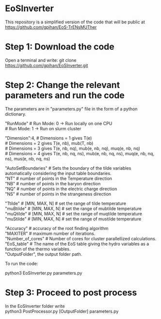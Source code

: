 # EoSInverter


This repository is a simplified version of the code 
that will be public at https://github.com/gpihan/EoS-TrENsMUTher


# Step 1: Download the code

Open a terminal and write: 
git clone https://github.com/gpihan/EoSInverter.git

# Step 2: Change the relevant parameters and run the code


The parameters are in "parameters.py" file in the form of a python dictionary. 

"RunMode"   # Run Mode: 0 -> Run locally on one CPU\
            # Run Mode: 1 -> Run on slurm cluster

"Dimension":4, # Dimensions = 1 gives T(e)\
               # Dimensions = 2 gives T(e, nb), mub(T, nb)\
               # Dimensions = 3 gives T(e, nb, nq), mub(e, nb, nq), muq(e, nb, nq)\
               # Dimensions = 4 gives T(e, nb, nq, ns), mub(e, nb, nq, ns), muq(e, nb, nq, ns), mus(e, nb, nq, ns)

"AutoSetBoundaries" # Sets the boundary of the tilde variables automatically considering the input table boundaries.\
"NT" # number of points in the Temperature direction\
"NB" # number of points in the baryon direction\
"NQ" # number of points in the electric charge direction\
"NS" # number of points in the strangeness direction
 
"Ttilde" # [MIN, MAX, N] # set the range of tilde temperature\
"muBtilde" # [MIN, MAX, N] # set the range of mubtilde temperature\
"muQtilde" # [MIN, MAX, N] # set the range of muqtilde temperature\
"muStilde" # [MIN, MAX, N] # set the range of mustilde temperature

"Accuracy" # accuracy of the root finding algorithm\
"MAXITER"  # maximum number of iterations.\
"Number_of_cores" # Number of cores for cluster parallellized calculations.\
"EoS_table" # The name of the EoS table giving the hydro variables as a function of the thermo variables.\
"OutputFolder", the output folder path.

To run the code: 

python3 EoSInverter.py parameters.py

# Step 3: Proceed to post process

In the EoSInverter folder write \
python3 PostProcessor.py [OutputFolder] parameters.py

